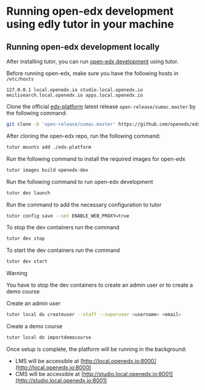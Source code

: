 # Running open-edx development using edly tutor in your machine

## Running open-edx development locally
After installing tutor, you can run [open-edx development](https://docs.tutor.edly.io/dev.html) using tutor.

Before running open-edx, make sure you have the following hosts in ```/etc/hosts```
```
127.0.0.1 local.openedx.io studio.local.openedx.io meilisearch.local.openedx.io apps.local.openedx.io
```

Clone the official [edx-platform](https://github.com/openedx/edx-platform) latest release ```open-release/sumac.master```  by the following command:
```bash
git clone -b 'open-release/sumac.master' https://github.com/openedx/edx-platform.git
```

After cloning the open-edx repo, run the following command:
```bash
tutor mounts add ./edx-platform
```

Run the following command to install the required images for open-edx
```bash
tutor images build openedx-dev
```

Run the following command to run open-edx development
```bash
tutor dev launch
```

Run the command to add the necessary configuration to tutor
```bash
tutor config save --set ENABLE_WEB_PROXY=true
```

To stop the dev containers run the command
```bash
tutor dev stop
```

To start the dev containers run the command
```bash
tutor dev start
```

> [!WARNING]
> You have to stop the dev containers to create an admin user or to create a demo course

Create an admin user
```bash
tutor local do createuser --staff --superuser <username> <email>
```

Create a demo course
```bash
tutor local do importdemocourse
```

Once setup is complete, the platform will be running in the background:
- LMS will be accessible at [http://local.openedx.io:8000](http://local.openedx.io:8000)
- CMS will be accessible at [http://studio.local.openedx.io:8001](http://studio.local.openedx.io:8001)




<!-- Optionally, You can test the open-edx development working perfectly by removing ```meilisearch.local.openedx.io``` from ```127.0.0.1 local.openedx.io studio.local.openedx.io meilisearch.local.openedx.io apps.local.openedx.io``` in ```/etc/hosts``` -->
